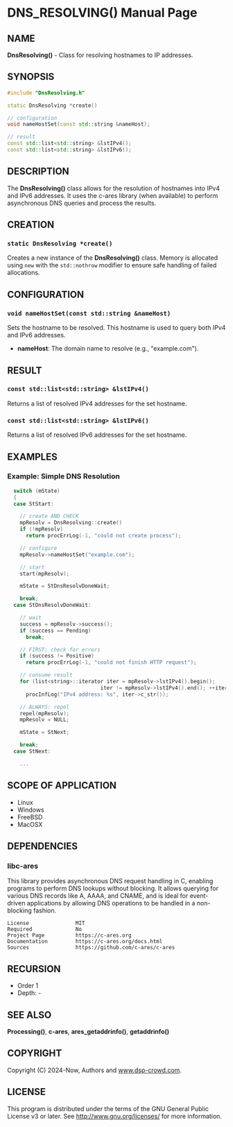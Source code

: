 
# DNS_RESOLVING() Manual Page

## NAME

**DnsResolving()** - Class for resolving hostnames to IP addresses.

## SYNOPSIS

```cpp
#include "DnsResolving.h"

static DnsResolving *create()

// configuration
void nameHostSet(const std::string &nameHost);

// result
const std::list<std::string> &lstIPv4();
const std::list<std::string> &lstIPv6();
```

## DESCRIPTION

The **DnsResolving()** class allows for the resolution of hostnames into IPv4 and IPv6 addresses. It uses the c-ares library (when available) to perform asynchronous DNS queries and process the results.

## CREATION

### `static DnsResolving *create()`

Creates a new instance of the **DnsResolving()** class. Memory is allocated using `new` with the `std::nothrow` modifier to ensure safe handling of failed allocations.

## CONFIGURATION

### `void nameHostSet(const std::string &nameHost)`

Sets the hostname to be resolved. This hostname is used to query both IPv4 and IPv6 addresses.

- **nameHost**: The domain name to resolve (e.g., "example.com").

## RESULT

### `const std::list<std::string> &lstIPv4()`

Returns a list of resolved IPv4 addresses for the set hostname.

### `const std::list<std::string> &lstIPv6()`

Returns a list of resolved IPv6 addresses for the set hostname.

## EXAMPLES

### Example: Simple DNS Resolution
```cpp
  switch (mState)
  {
  case StStart:

    // create AND CHECK
    mpResolv = DnsResolving::create()
    if (!mpResolv)
      return procErrLog(-1, "could not create process");

    // configure
    mpResolv->nameHostSet("example.com");

    // start
    start(mpResolv);

    mState = StDnsResolvDoneWait;

    break;
  case StDnsResolvDoneWait:

    // wait
    success = mpResolv->success();
    if (success == Pending)
      break;

    // FIRST: check for errors
    if (success != Positive)
      return procErrLog(-1, "could not finish HTTP request");

    // consume result
    for (list<string>::iterator iter = mpResolv->lstIPv4().begin();
                              iter != mpResolv->lstIPv4().end(); ++iter)
      procInfLog("IPv4 address: %s", iter->c_str());

    // ALWAYS: repel
    repel(mpResolv);
    mpResolv = NULL;

    mState = StNext;

    break;
  case StNext:

    ...
```

## SCOPE OF APPLICATION

- Linux
- Windows
- FreeBSD
- MacOSX

## DEPENDENCIES

### libc-ares

This library provides asynchronous DNS request handling in C, enabling programs to perform DNS lookups without blocking. It allows querying for various DNS records like A, AAAA, and CNAME, and is ideal for event-driven applications by allowing DNS operations to be handled in a non-blocking fashion.

```
License               MIT
Required              No
Project Page          https://c-ares.org
Documentation         https://c-ares.org/docs.html
Sources               https://github.com/c-ares/c-ares
```

## RECURSION

- Order 1
- Depth: -

## SEE ALSO

**Processing()**, **c-ares**, **ares_getaddrinfo()**, **getaddrinfo()**

## COPYRIGHT

Copyright (C) 2024-Now, Authors and www.dsp-crowd.com.

## LICENSE

This program is distributed under the terms of the GNU General Public License v3 or later. See <http://www.gnu.org/licenses/> for more information.
```

